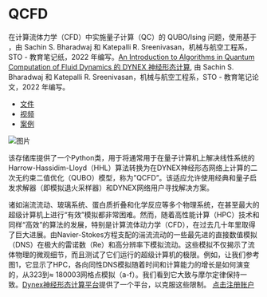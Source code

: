 # QCFD
在计算流体力学（CFD）中实施量子计算（QC）的 QUBO/Ising 问题，使用基于 ，由 Sachin S. Bharadwaj 和 Katepalli R. Sreenivasan，机械与航空工程系，STO - 教育笔记纸，2022 年编写。[An Introduction to Algorithms in Quantum Computation of Fluid Dynamics 的 DYNEX 神经形态计算](https://www.sto.nato.int/publications/STO%20Educational%20Notes/STO-EN-AVT-377/EN-AVT-377-01.pdf), 由 Sachin S. Bharadwaj 和 Katepalli R. Sreenivasan，机械与航空工程系，STO - 教育笔记论文，2022 年编写。

- [文件](https://github.com/dynexcoin/QCFD/blob/main/QCFD_Documentation.pdf)
- [视频](https://github.com/dynexcoin/QCFD/raw/main/IMG_7574.MP4)
- [案例](https://github.com/dynexcoin/QCFD/blob/main/QCFD_Examples.ipynb)

![图片](https://github.com/DynexCN/blob/main/imgs/4.png)

该存储库提供了一个Python类，用于将通常用于在量子计算机上解决线性系统的Harrow-Hassidim-Lloyd（HHL）算法转换为在DYNEX神经形态网络上计算的二次无约束二值优化（QUBO）模型，称为”QCFD”。该适应允许使用经典和量子启发求解器（即模拟退火采样器）和DYNEX网络用户寻找解决方案。

诸如湍流流动、玻璃系统、蛋白质折叠和化学反应等多个物理系统，在甚至最大的超级计算机上进行“有效”模拟都非常困难。然而，随着高性能计算（HPC）技术和同样“高效”的算法的发展，特别是计算流体动力学（CFD），在过去几十年里取得了巨大进展。由Navier-Stokes方程支配的湍流流动的一些最先进的直接数值模拟（DNS）在极大的雷诺数（Re）和高分辨率下模拟流动。这些模拟不仅揭示了流体物理的微观细节，而且测试了它们运行的超级计算机的极限。例如，让我们参考图1，它显示了HPC，各向同性DNS模拟随着时间和计算能力的增长是如何演变的，从323到≈ 180003网格点模拟（a-f）。我们看到它大致与摩尔定律保持一致。[Dynex神经形态计算平台](https://live.dynexcoin.org/cn)提供了一个平台，以克服这些限制。
[点击注册账户](https://live.dynexcoin.org/cn/auth/register?affiliate_id=AJT7YAGR)




